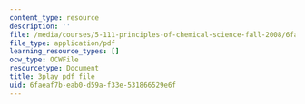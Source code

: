 ```yaml
---
content_type: resource
description: ''
file: /media/courses/5-111-principles-of-chemical-science-fall-2008/6faeaf7beab0d59af33e531866529e6f_f7RRqxv2pzg.pdf
file_type: application/pdf
learning_resource_types: []
ocw_type: OCWFile
resourcetype: Document
title: 3play pdf file
uid: 6faeaf7b-eab0-d59a-f33e-531866529e6f
---
```

